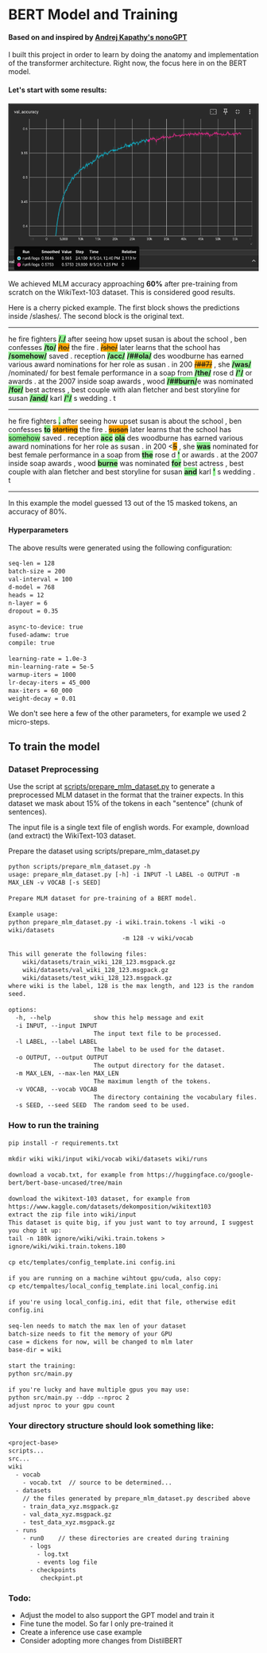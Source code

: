 # BERT Model and Training

#### Based on and inspired by [Andrej Kapathy's nonoGPT](https://github.com/karpathy/nanoGPT)

I built this project in order to learn by doing the anatomy and implementation of the transformer architecture. Right now, the focus here in on the BERT model. 

#### Let's start with some results:

![Validation accuracy approaches 60%!](./etc/assets/val_accuracy_20240805.png)

We achieved MLM accuracy approaching **60%** after pre-training from scratch on the WikiText-103 dataset. This is considered good results. 

Here is a cherry picked example. The first block shows the predictions inside /slashes/. The second block is the original text.

---

he fire fighters 
<span style="background-color: lightgreen;">**/./**</span> 
after seeing how upset susan is about the school , ben confesses 
<span style="background-color: lightgreen;">**/to/**</span> 
<span style="background-color: orange;">~~/to/~~</span> the fire . 
<span style="background-color: orange;">~~/she/~~</span> later learns that the school has 
<span style="background-color: lightgreen;">**/somehow/**</span> saved . reception 
<span style="background-color: lightgreen;">**/acc/**</span> 
<span style="background-color: lightgreen;">**/##ola/**</span> des woodburne has earned various award nominations for her role as susan . in 200 
<span style="background-color: orange;">~~/##7/~~</span> , she 
<span style="background-color: lightgreen;">**/was/**</span> /nominated/ for best female performance in a soap from 
<span style="background-color: lightgreen;">**/the/**</span> rose d 
<span style="background-color: lightgreen;">**/'/**</span> or awards . at the 2007 inside soap awards , wood 
<span style="background-color: lightgreen;">**/##burn/**</span>e was nominated 
<span style="background-color: lightgreen;">**/for/**</span> best actress , best couple with alan fletcher and best storyline for susan 
<span style="background-color: lightgreen;">**/and/**</span> karl 
<span style="background-color: lightgreen;">**/'/**</span> s wedding . t

---

he fire fighters 
<span style="background-color: lightgreen;">**.**</span> after seeing how upset susan is about the school , ben confesses 
<span style="background-color: lightgreen;">**to**</span> 
<span style="background-color: orange;">~~starting~~</span> the fire . 
<span style="background-color: orange;">~~susan~~</span> later learns that the school has <span style="background-color: lightgreen;">somehow</span> saved . reception 
<span style="background-color: lightgreen;">**acc**</span>
<span style="background-color: lightgreen;">**ola**</span> des woodburne has earned various award nominations for her role as susan . in 200
<<span style="background-color: orange;">~~5~~</span> , she 
<span style="background-color: lightgreen;">**was**</span> nominated for best female performance in a soap from 
<span style="background-color: lightgreen;">**the**</span> rose d 
<span style="background-color: lightgreen;">**'**</span> or awards . at the 2007 inside soap awards , wood
<span style="background-color: lightgreen;">**burne**</span> was nominated 
<span style="background-color: lightgreen;">**for**</span> best actress , best couple with alan fletcher and best storyline for susan 
<span style="background-color: lightgreen;">**and**</span> karl 
<span style="background-color: lightgreen;">**'**</span> s wedding . t

---

In this example the model guessed 13 out of the 15 masked tokens, an accuracy of 80%.

#### Hyperparameters 
The above results were generated using the following configuration:   
```
seq-len = 128  
batch-size = 200  
val-interval = 100
d-model = 768
heads = 12
n-layer = 6
dropout = 0.35

async-to-device: true
fused-adamw: true
compile: true

learning-rate = 1.0e-3
min-learning-rate = 5e-5
warmup-iters = 1000
lr-decay-iters = 45_000
max-iters = 60_000
weight-decay = 0.01
```
We don't see here a few of the other parameters, for example we used 2 micro-steps.

## To train the model

### Dataset Preprocessing
Use the script at [scripts/prepare_mlm_dataset.py](./scripts/prepare_mlm_dataset.py) to generate a preprocessed MLM dataset in the format that the trainer expects. In this dataset we mask about 15% of the tokens in each "sentence" (chunk of sentences).  

The input file is a single text file of english words. For example, download (and extract)
the WikiText-103 dataset.

Prepare the dataset using scripts/prepare_mlm_dataset.py

```
python scripts/prepare_mlm_dataset.py -h
usage: prepare_mlm_dataset.py [-h] -i INPUT -l LABEL -o OUTPUT -m MAX_LEN -v VOCAB [-s SEED]

Prepare MLM dataset for pre-training of a BERT model.

Example usage:
python prepare_mlm_dataset.py -i wiki.train.tokens -l wiki -o wiki/datasets
                                -m 128 -v wiki/vocab

This will generate the following files:
    wiki/datasets/train_wiki_128_123.msgpack.gz
    wiki/datasets/val_wiki_128_123.msgpack.gz
    wiki/datasets/test_wiki_128_123.msgpack.gz
where wiki is the label, 128 is the max length, and 123 is the random seed.

options:
  -h, --help            show this help message and exit
  -i INPUT, --input INPUT
                        The input text file to be processed.
  -l LABEL, --label LABEL
                        The label to be used for the dataset.
  -o OUTPUT, --output OUTPUT
                        The output directory for the dataset.
  -m MAX_LEN, --max-len MAX_LEN
                        The maximum length of the tokens.
  -v VOCAB, --vocab VOCAB
                        The directory containing the vocabulary files.
  -s SEED, --seed SEED  The random seed to be used.
```
### How to run the training
```
pip install -r requirements.txt

mkdir wiki wiki/input wiki/vocab wiki/datasets wiki/runs

download a vocab.txt, for example from https://huggingface.co/google-bert/bert-base-uncased/tree/main

download the wikitext-103 dataset, for example from https://www.kaggle.com/datasets/dekomposition/wikitext103
extract the zip file into wiki/input
This dataset is quite big, if you just want to toy arround, I suggest you chop it up:
tail -n 180k ignore/wiki/wiki.train.tokens > ignore/wiki/wiki.train.tokens.180

cp etc/templates/config_template.ini config.ini

if you are running on a machine wihtout gpu/cuda, also copy:
cp etc/tempaltes/local_config_template.ini local_config.ini

if you're using local_config.ini, edit that file, otherwise edit config.ini

seq-len needs to match the max len of your dataset
batch-size needs to fit the memory of your GPU
case = dickens for now, will be changed to mlm later
base-dir = wiki

start the training:
python src/main.py

if you're lucky and have multiple gpus you may use:
python src/main.py --ddp --nproc 2
adjust nproc to your gpu count
```
### Your directory structure should look something like:
```
<project-base>  
scripts...   
src...  
wiki
  - vocab
    - vocab.txt  // source to be determined...
  - datasets   
    // the files generated by prepare_mlm_dataset.py described above 
    - train_data_xyz.msgpack.gz
    - val_data_xyz.msgpack.gz
    - test_data_xyz.msgpack.gz
  - runs
    - run0    // these directories are created during training
      - logs
        - log.txt
        - events log file
      - checkpoints
         checkpint.pt
  ```



### Todo:
* Adjust the model to also support the GPT model and train it
* Fine tune the model. So far I only pre-trained it
* Create a inference use case example
* Consider adopting more changes from DistilBERT
